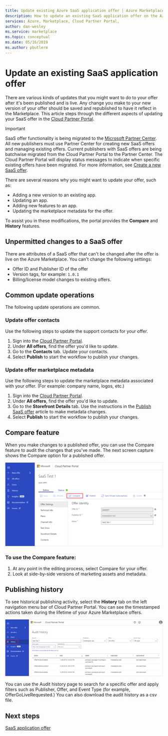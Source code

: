 ```yaml
---
title: Update existing Azure SaaS application offer | Azure Marketplace
description: How to update an existing SaaS application offer on the Azure Marketplace.
services: Azure, Marketplace, Cloud Partner Portal, 
author: dan-wesley
ms.service: marketplace
ms.topic: conceptual
ms.date: 05/16/2019
ms.author: pbutlerm
---
```


# Update an existing SaaS application offer

There are various kinds of updates that you might want to do to your offer after it's been published and is live. Any change you make to your new version of your offer should be saved and republished to have it reflect in the Marketplace. This article steps through the different aspects of updating your SaaS offer in the [Cloud Partner Portal](https://cloudpartner.azure.com/).

> [!IMPORTANT] 
> SaaS offer functionality is being migrated to the [Microsoft Partner Center](https://partner.microsoft.com/dashboard/directory).  All new publishers must
> use Partner Center for creating new SaaS offers and managing existing offers.  Current publishers with SaaS offers are being batchwise migrated from the 
> Cloud Partner Portal to the Partner Center.  The Cloud Partner Portal will display status messages to indicate when specific existing offers have been migrated.
> For more information, see [Create a new SaaS offer](../../partner-center-portal/create-new-saas-offer.md).

There are several reasons why you might want to update your offer, such as:

- Adding a new version to an existing app.
- Updating an app.
- Adding new features to an app.
- Updating the marketplace metadata for the offer.

To assist you in these modifications, the portal provides the **Compare** and **History** features.

## Unpermitted changes to a SaaS offer

There are attributes of a SaaS offer that can't be changed after the offer is live on the Azure Marketplace. You can't change the following settings:

- Offer ID and Publisher ID of the offer
- Version tags, for example: `1.0.1`
- Billing/license model changes to existing offers.

## Common update operations
 
The following update operations are common.

### Update offer contacts

Use the following steps to update the support contacts for your offer.

1. Sign into the [Cloud Partner Portal](https://cloudpartner.azure.com/).
2. Under **All offers**, find the offer you'd like to update.
3. Go to the **Contacts** tab. Update your contacts.
4. Select **Publish** to start the workflow to publish your changes.


### Update offer marketplace metadata

Use the following steps to update the marketplace metadata associated with your offer. (For example: company name, logos, etc.)

1. Sign into the [Cloud Partner Portal](https://cloudpartner.azure.com/).
2. Under **All offers**, find the offer you'd like to update.
3. Go to the **Storefront Details** tab. Use the instructions in the [Publish SaaS offer](./cpp-publish-offer.md) article to make metadata changes.
4. Select **Publish** to start the workflow to publish your changes.

## Compare feature

When you make changes to a published offer, you can use the Compare feature to audit the changes that you've made. The next screen capture shows the Compare option for a published offer.

![Use Compare to see offer changes in Cloud Partner Portal](./media/saas-offer-compare.png)

### To use the Compare feature:

1. At any point in the editing process, select Compare for your offer.
2. Look at side-by-side versions of marketing assets and metadata.

## Publishing history

To see historical publishing activity, select the **History** tab on the left navigation menu bar of Cloud Partner Portal. You can see the timestamped actions taken during the lifetime of your Azure Marketplace offers.

![See offer history in Cloud Partner Portal](./media/saas-offer-history.png)

You can use the Audit history page to search for a specific offer and apply filters such as Publisher, Offer, and Event Type (for example, OfferGoLiveRequested.) You can also download the audit history as a csv file.


## Next steps

[SaaS application offer](./cpp-saas-offer.md)